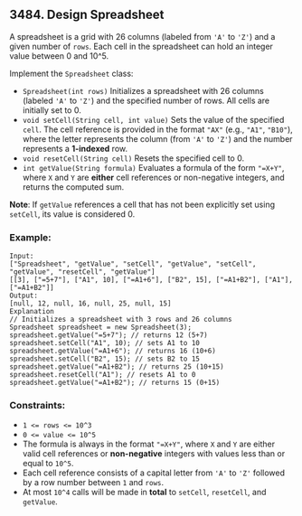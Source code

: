 ## 3484. Design Spreadsheet

A spreadsheet is a grid with 26 columns (labeled from ```'A'``` to ```'Z'```) and a given number of ```rows```. Each cell in the spreadsheet can hold an integer value between 0 and 10^5.

Implement the ```Spreadsheet``` class:

* ```Spreadsheet(int rows)``` Initializes a spreadsheet with 26 columns (labeled ```'A'``` to ```'Z'```) and the specified number of rows. All cells are initially set to 0.
* ```void setCell(String cell, int value)``` Sets the value of the specified ```cell```. The cell reference is provided in the format ```"AX"``` (e.g., ```"A1"```, ```"B10"```), where the letter represents the column (from ```'A'``` to ```'Z'```) and the number represents a **1-indexed** row.
* ```void resetCell(String cell)``` Resets the specified cell to 0.
* ```int getValue(String formula)``` Evaluates a formula of the form ```"=X+Y"```, where ```X``` and ```Y``` are **either** cell references or non-negative integers, and returns the computed sum.

**Note**: If ```getValue``` references a cell that has not been explicitly set using ```setCell```, its value is considered 0.

### Example:
```
Input:
["Spreadsheet", "getValue", "setCell", "getValue", "setCell", "getValue", "resetCell", "getValue"]
[[3], ["=5+7"], ["A1", 10], ["=A1+6"], ["B2", 15], ["=A1+B2"], ["A1"], ["=A1+B2"]]
Output:
[null, 12, null, 16, null, 25, null, 15]
Explanation
// Initializes a spreadsheet with 3 rows and 26 columns
Spreadsheet spreadsheet = new Spreadsheet(3);
spreadsheet.getValue("=5+7"); // returns 12 (5+7)
spreadsheet.setCell("A1", 10); // sets A1 to 10
spreadsheet.getValue("=A1+6"); // returns 16 (10+6)
spreadsheet.setCell("B2", 15); // sets B2 to 15
spreadsheet.getValue("=A1+B2"); // returns 25 (10+15)
spreadsheet.resetCell("A1"); // resets A1 to 0
spreadsheet.getValue("=A1+B2"); // returns 15 (0+15)
```

### Constraints:

* ```1 <= rows <= 10^3```
* ```0 <= value <= 10^5```
* The formula is always in the format ```"=X+Y"```, where ```X``` and ```Y``` are either valid cell references or **non-negative** integers with values less than or equal to ```10^5```.
* Each cell reference consists of a capital letter from ```'A'``` to ```'Z'``` followed by a row number between ```1``` and ```rows```.
* At most ```10^4``` calls will be made in **total** to ```setCell```, ```resetCell```, and ```getValue```.